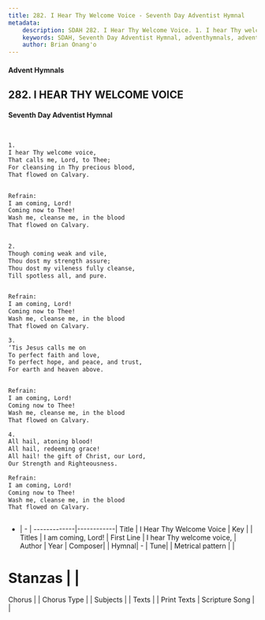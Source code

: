 ```yaml
---
title: 282. I Hear Thy Welcome Voice - Seventh Day Adventist Hymnal
metadata:
    description: SDAH 282. I Hear Thy Welcome Voice. 1. I hear Thy welcome voice, That calls me, Lord, to Thee; For cleansing in Thy precious blood, That flowed on Calvary. 
    keywords: SDAH, Seventh Day Adventist Hymnal, adventhymnals, advent hymnals, I Hear Thy Welcome Voice, I hear Thy welcome voice, ,I am coming, Lord!
    author: Brian Onang'o
---
```


#### Advent Hymnals
## 282. I HEAR THY WELCOME VOICE
#### Seventh Day Adventist Hymnal

```txt


1.
I hear Thy welcome voice,
That calls me, Lord, to Thee;
For cleansing in Thy precious blood,
That flowed on Calvary.


Refrain:
I am coming, Lord!
Coming now to Thee!
Wash me, cleanse me, in the blood
That flowed on Calvary.


2.
Though coming weak and vile,
Thou dost my strength assure;
Thou dost my vileness fully cleanse,
Till spotless all, and pure.


Refrain:
I am coming, Lord!
Coming now to Thee!
Wash me, cleanse me, in the blood
That flowed on Calvary.

3.
‘Tis Jesus calls me on
To perfect faith and love,
To perfect hope, and peace, and trust,
For earth and heaven above.


Refrain:
I am coming, Lord!
Coming now to Thee!
Wash me, cleanse me, in the blood
That flowed on Calvary.

4.
All hail, atoning blood!
All hail, redeeming grace!
All hail! the gift of Christ, our Lord,
Our Strength and Righteousness.

Refrain:
I am coming, Lord!
Coming now to Thee!
Wash me, cleanse me, in the blood
That flowed on Calvary.



```

- |   -  |
-------------|------------|
Title | I Hear Thy Welcome Voice |
Key |  |
Titles | I am coming, Lord! |
First Line | I hear Thy welcome voice, |
Author | 
Year | 
Composer|  |
Hymnal|  - |
Tune|  |
Metrical pattern | |
# Stanzas |  |
Chorus |  |
Chorus Type |  |
Subjects |  |
Texts |  |
Print Texts | 
Scripture Song |  |
  
